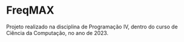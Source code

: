 # FreqMAX
Projeto realizado na disciplina de Programação IV, dentro do curso de Ciência da Computação, no ano de 2023.
